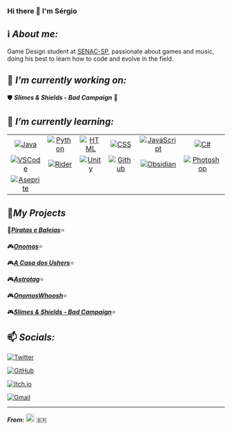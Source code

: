 ### Hi there 👋 I'm Sérgio

## ℹ️ ***About me:*** 

Game Design student at [SENAC-SP](https://www.sp.senac.br), passionate about games and music, doing his best to learn how to code and evolve in the field.

## 🔭 ***I’m currently working on:***

🛡️ ***Slimes & Shields - Bad Campaign*** 🧪

## 🌱 ***I’m currently learning:***

<div align="center">
  
  | | | | | | |
  | :-: | :-: | :-: | :-: | :-: | :-: |
  |[![Java](https://img.shields.io/badge/Code-Java-F89820?style=flat-square&logo=java)](https://www.w3schools.com/java/)|[![Python](https://img.shields.io/badge/Code-Python-3776ab?style=flat-square&logo=python)](https://www.w3schools.com/python/)|[![HTML](https://img.shields.io/badge/Code-HTML-F06529?style=flat-square&logo=HTML5)](https://www.w3schools.com/html/)|[![CSS](https://img.shields.io/badge/Code-CSS-EBEBEB?style=flat-square&logo=CSS3)](https://www.w3schools.com/css/)|[![JavaScript](https://img.shields.io/badge/Code-Javascript-F0DB4F?style=flat-square&logo=javascript)](https://www.w3schools.com/js/)|[![C#](https://img.shields.io/badge/Code-C%23-d4d4d4?style=flat-square&logo=csharp)](https://www.w3schools.com/cs/index.php)|
  |[![VSCode](https://img.shields.io/badge/Editor-VSCode-0078D7?style=flat-square&logo=visualstudiocode)](https://code.visualstudio.com/)|[![Rider](https://img.shields.io/badge/Editor-Rider-8F00FF?style=flat-square&logo=rider)](https://www.jetbrains.com/rider/)|[![Unity](https://img.shields.io/badge/Tool-Unity-lightgrey?style=flat-square&logo=unity)](https://unity.com/)|[![Github](https://img.shields.io/badge/Tool-Github-211F1F?style=flat-square&logo=github)](https://github.com/)|[![Obsidian](https://img.shields.io/badge/Tool-Obsidian-7E1DFB?style=flat-square&logo=obsidian)](https://obsidian.md/)|[![Photoshop](https://img.shields.io/badge/Tool-Photoshop-blue?style=flat-square&logo=adobephotoshop)](https://www.adobe.com/products/photoshop/landpa.html?sdid=KQPOM&mv=search&ef_id=CjwKCAjwur-SBhB6EiwA5sKtjns6yTkQ2IsXvIaE4tmIdaU6Cg-yNFulspYWcj8Ax4vcdctKsiDuERoC0tYQAvD_BwE:G:s&s_kwcid=AL!3085!3!534509111518!e!!g!!photoshop!188192502!10077842982&gclid=CjwKCAjwur-SBhB6EiwA5sKtjns6yTkQ2IsXvIaE4tmIdaU6Cg-yNFulspYWcj8Ax4vcdctKsiDuERoC0tYQAvD_BwE)|
  |[![Aseprite](https://img.shields.io/badge/Tool-Aseprite-lightblue?style=flat-square&logo=aseprite)](https://www.aseprite.org/) || | | | |
  
</div>

## 💼***My Projects***

🎲<ins>***[Piratas e Baleias](https://drive.google.com/file/d/1jTakohOBBKUVdLnVsVIqtoYZAoTla8mW/view?usp=sharing)***</ins>⭐

🎮<ins>***[Onomos](https://smurillof.itch.io/onomos)***</ins>⭐

🎮<ins>***[A Casa dos Ushers](https://digomeat.itch.io/a-casa-dos-ushers)***</ins>⭐

🎮<ins>***[Astrotag](https://smurillof.itch.io/astrotag)***</ins>⭐

🎮<ins>***[OnomosWhoosh](https://github.com/Smurillopng/OnomosWhoosh)***</ins>⭐

🎮<ins>***[Slimes & Shields - Bad Campaign](https://smurillof.itch.io/shieldslime)***</ins>⭐

## 📫 ***Socials:***

[![Twitter](https://img.shields.io/badge/@Smurillopng-1DA1F2?style=for-the-badge&logo=Twitter&logoColor=white)](https://twitter.com/Smurillopng)

[![GitHub](https://img.shields.io/badge/@Smurillopng-000000?style=for-the-badge&logo=github&logoColor=white)](https://github.com/Smurillopng)

[![Itch.io](https://img.shields.io/badge/@Smurillof-EE1229?style=for-the-badge&logo=Itch.io&logoColor=white)](https://smurillof.itch.io)

[![Gmail](https://img.shields.io/badge/smurillopng@gmail.com-EA4335?style=for-the-badge&logo=gmail&logoColor=white)](https://www.google.com/gmail)

---
***From:*** <img src="https://user-images.githubusercontent.com/72756949/141886008-7863eed5-9de6-42d1-9649-ec8fb324d012.png" alt="alt text" width="20" height="20"> :brazil:
